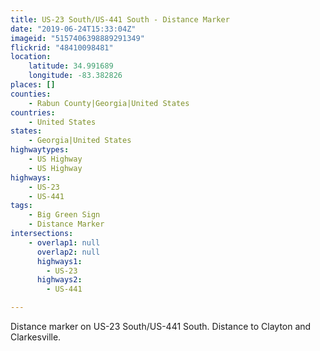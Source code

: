 ```yaml
---
title: US-23 South/US-441 South - Distance Marker
date: "2019-06-24T15:33:04Z"
imageid: "5157406398889291349"
flickrid: "48410098481"
location:
    latitude: 34.991689
    longitude: -83.382826
places: []
counties:
    - Rabun County|Georgia|United States
countries:
    - United States
states:
    - Georgia|United States
highwaytypes:
    - US Highway
    - US Highway
highways:
    - US-23
    - US-441
tags:
    - Big Green Sign
    - Distance Marker
intersections:
    - overlap1: null
      overlap2: null
      highways1:
        - US-23
      highways2:
        - US-441

---
```

Distance marker on US-23 South/US-441 South.  Distance to Clayton and Clarkesville.